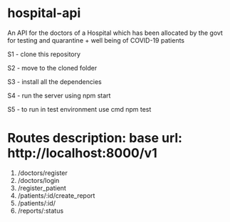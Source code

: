 # hospital-api
An API for the doctors of a Hospital which has been allocated by the govt for testing and quarantine + well being of  COVID-19 patients

S1 - clone this repository

S2 - move to the cloned folder

S3 - install all the dependencies

S4 - run the server using npm start

S5 - to run in test environment use cmd npm test

# Routes description: base url: http://localhost:8000/v1

1. /doctors/register
2. /doctors/login 
3. /register_patient 
4. /patients/:id/create_report
5. /patients/:id/
6. /reports/:status
